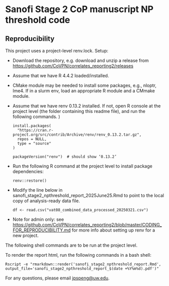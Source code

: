 # Sanofi Stage 2 CoP manuscript NP threshold code 

## Reproducibility

This project uses a project-level renv.lock. Setup:

- Download the repository, e.g. download and unzip a release from https://github.com/CoVPN/correlates_reporting2/releases

- Assume that we have R 4.4.2 loaded/installed.

- CMake module may be needed to install some packages, e.g., nloptr, lme4. If in a slurm env, load an appropriate R module and a CMmake module.

- Assume that we have renv 0.13.2 installed. If not, open R console at the project level (the folder containing this readme file), and run the following commands. 
)
  ```{r}
  install.packages(
    "https://cran.r-project.org/src/contrib/Archive/renv/renv_0.13.2.tar.gz",
    repos = NULL,
    type = "source"
  )
  
  packageVersion("renv")  # should show ‘0.13.2’
  ```

- Run the following R command at the project level to install package dependencies:
  ```{R}
  renv::restore()
  ```

- Modify the line below in sanofi_stage2_npthreshold_report_2025June25.Rmd to point to the local copy of analysis-ready data file.
  ```{r}
  df <- read.csv("vat08_combined_data_processed_20250321.csv")
  ```

- Note for admin only: see https://github.com/CoVPN/correlates_reporting2/blob/master/CODING_FOR_REPRODUCIBILITY.md for more info about setting up renv for a new project. 
  
The following shell commands are to be run at the project level.

To render the report html, run the following commands in a bash shell:
```{bash}
Rscript -e "rmarkdown::render('sanofi_stage2_npthreshold_report.Rmd', output_file='sanofi_stage2_npthreshold_report_$(date +%Y%m%d).pdf')"
```


For any questions, please email jpspeng@uw.edu. 
